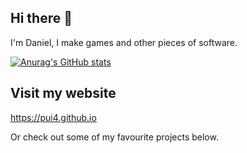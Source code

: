 ## Hi there 👋

I'm Daniel, I make games and other pieces of software.

[![Anurag's GitHub stats](https://github-readme-stats.vercel.app/api?username=pui4&show_icons=true&theme=dark)](https://github.com/anuraghazra/github-readme-stats)

## Visit my website
https://pui4.github.io

Or check out some of my favourite projects below. 
